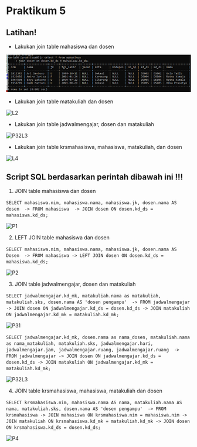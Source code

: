 # Praktikum 5

## Latihan!

- Lakukan join table mahasiswa dan dosen

![foto1](L1.png)

- Lakukan join table matakuliah dan dosen

![L2](foto/L2.png)

- Lakukan join table jadwalmengajar, dosen dan matakuliah

![P32L3](foto/P32L3.png)

- Lakukan join table krsmahasiswa, mahasiswa, matakuliah, dan dosen

![L4](foto/L4.png)

## Script SQL berdasarkan perintah dibawah ini !!!

1. JOIN table mahasiswa dan dosen

`SELECT mahasiswa.nim, mahasiswa.nama, mahasiswa.jk, dosen.nama AS dosen 
-> FROM mahasiswa 
-> JOIN dosen ON dosen.kd_ds = mahasiswa.kd_ds;`

![P1](foto/P1.png)

2. LEFT JOIN table mahasiswa dan dosen

`SELECT mahasiswa.nim, mahasiswa.nama, mahasiswa.jk, dosen.nama AS Dosen 
-> FROM mahasiswa
-> LEFT JOIN dosen ON dosen.kd_ds = mahasiswa.kd_ds;`

![P2](foto/P2.png)

3. JOIN table jadwalmengajar, dosen dan matakuliah

`SELECT jadwalmengajar.kd_mk, matakuliah.nama as matakuliah, matakuliah.sks, dosen.nama AS 'dosen pengampu' 
-> FROM jadwalmengajar
-> JOIN dosen ON jadwalmengajar.kd_ds = dosen.kd_ds
-> JOIN matakuliah ON jadwalmengajar.kd_mk = matakuliah.kd_mk;`

![P31](foto/P31.png)

`SELECT jadwalmengajar.kd_mk, dosen.nama as nama_dosen, matakuliah.nama as nama_matakuliah, matakuliah.sks, jadwalmengajar.hari, jadwalmengajar.jam, jadwalmengajar.ruang, jadwalmengajar.ruang 
-> FROM jadwalmengajar
-> JOIN dosen ON jadwalmengajar.kd_ds = dosen.kd_ds
-> JOIN matakuliah ON jadwalmengajar.kd_mk = matakuliah.kd_mk;`

![P32L3](foto/P32L3.png)

4. JOIN table krsmahasiswa, mahasiswa, matakuliah dan dosen

`SELECT krsmahasiswa.nim, mahasiswa.nama AS nama, matakuliah.nama AS nama, matakuliah.sks, dosen.nama AS 'dosen pengampu' 
-> FROM krsmahasiswa
-> JOIN mahasiswa ON krsmahasiswa.nim = mahasiswa.nim
-> JOIN matakuliah ON krsmahasiswa.kd_mk = matakuliah.kd_mk
-> JOIN dosen ON krsmahasiswa.kd_ds = dosen.kd_ds;`

![P4](foto/P4.png)

